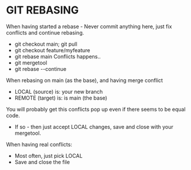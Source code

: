 # GIT REBASING

When having started a rebase - Never commit anything here, just fix conflicts and continue rebasing.

* git checkout main; git pull
* git checkout feature/myfeature
* git rebase main
Conflicts happens..
* git mergetool
* git rebase --continue

When rebasing on main (as the base), and having merge conflict
* LOCAL (source) is: your new branch
* REMOTE (target) is: is main (the base)

You will probably get this conflicts pop up even if there seems to be equal code.
* If so - then just accept LOCAL changes, save and close with your mergetool.

When having real conflicts:
* Most often, just pick LOCAL
* Save and close the file